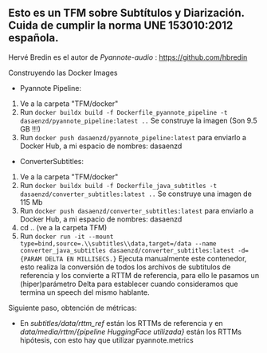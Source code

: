 ## Esto es un TFM sobre Subtítulos y Diarización. Cuida de cumplir la norma UNE 153010:2012 española.

Hervé Bredin es el autor de *Pyannote-audio* : https://github.com/hbredin

Construyendo las Docker Images
- Pyannote Pipeline:
1. Ve a la carpeta "TFM/docker"
2. Run `docker buildx build -f Dockerfile_pyannote_pipeline -t dasaenzd/pyannote_pipeline:latest ..`  Se construye la imagen (Son 9.5 GB !!!)
3. Run `docker push dasaenzd/pyannote_pipeline:latest`   para enviarlo a Docker Hub, a mi espacio de nombres: dasaenzd

- ConverterSubtitles:
1. Ve a la carpeta "TFM/docker"
2. Run `docker buildx build -f Dockerfile_java_subtitles -t  dasaenzd/converter_subtitles:latest ..` Se construye una imagen de 115 Mb
3. Run `docker push dasaenzd/converter_subtitles:latest`   para enviarlo a Docker Hub, a mi espacio de nombres: dasaenzd
4. cd .. (ve a la carpeta TFM)
5. Run `docker run -it --mount type=bind,source=.\\subtitles\\data,target=/data --name converter_java_subtitles dasaenzd/converter_subtitles:latest -d={PARAM DELTA EN MILLISECS.}`
    Ejecuta manualmente este contenedor, esto realiza la conversión de todos los archivos de subtitulos de referencia y los convierte a RTTM de referencia, para ello le pasamos un (hiper)parámetro Delta para establecer cuando consideramos que termina un speech del mismo hablante. 

Siguiente paso, obtención de métricas:
- En _subtitles/data/rttm_ref_ están los RTTMs de referencia y en _data/media/rttm/{pipeline HuggingFace utilizada}_ están los RTTMs hipótesis, con esto hay que utilizar pyannote.metrics
